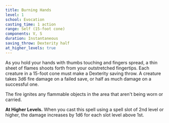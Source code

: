 ```yaml
---
title: Burning Hands
level: 1
school: Evocation
casting_time: 1 action
range: Self (15-foot cone)
components: V, S
duration: Instantaneous
saving_throw: Dexterity half
at_higher_levels: true
---
```


As you hold your hands with thumbs touching and fingers spread, a thin sheet of flames shoots forth from your outstretched fingertips. Each creature in a 15-foot cone must make a Dexterity saving throw. A creature takes 3d6 fire damage on a failed save, or half as much damage on a successful one.

The fire ignites any flammable objects in the area that aren't being worn or carried.

 **At Higher Levels.** When you cast this spell using a spell slot of 2nd level or higher, the damage increases by 1d6 for each slot level above 1st.
